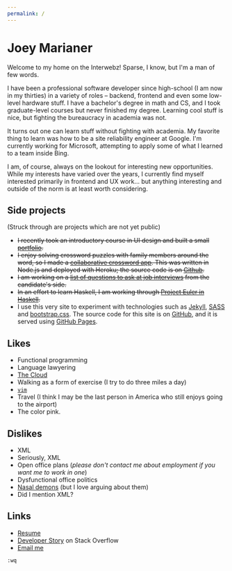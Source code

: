 ```yaml
---
permalink: /
---
```

Joey Marianer
=============
<span class="visible-xs visible-sm">
</span>

Welcome to my home on the Interwebz! Sparse, I know, but I'm a man of few words.

I have been a professional software developer since high-school (I am now in my
thirties) in a variety of roles – backend, frontend and even some low-level
hardware stuff. I have a bachelor's degree in math and CS, and I took
graduate-level courses but never finished my degree. Learning cool stuff is
nice, but fighting the bureaucracy in academia was not.

It turns out one can learn stuff without fighting with academia. My favorite
thing to learn was how to be a site reliability engineer at Google.  I'm
currently working for Microsoft, attempting to apply some of what I learned to
a team inside Bing.

I am, of course, always on the lookout for interesting new opportunities. While
my interests have varied over the years, I currently find myself interested
primarily in frontend and UX work... but anything interesting and outside of
the norm is at least worth considering.

Side projects
-------------
(Struck through are projects which are not yet public)

- <del>I recently took an introductory course in UI design and built a small [portfolio](#).</del>
- <del>I enjoy solving crossword puzzles with family members around the word, so I made a [collaborative crossword app](#). This was written in Node.js and deployed with Heroku; the source code is on [Github](#).</del>
- <del>I am working on a [list of questions to ask at job interviews](#) from the candidate's side.</del>
- <del>In an effort to learn Haskell, I am working through [Project Euler in Haskell](#).</del>
- I use this very site to experiment with technologies such as [Jekyll](https://jekyllrb.com/), [SASS](http://sass-lang.com/) and [bootstrap.css](http://getbootstrap.com/). The source code for this site is on [GitHub](https://github.com/jmarianer/website/tree/gh-pages), and it is served using [GitHub Pages](https://pages.github.com/).

Likes
-----
- Functional programming
- Language lawyering
- [The Cloud](https://xkcd.com/908/)
- Walking as a form of exercise (I try to do three miles a day)
- [`vim`](http://www.vim.org)
- Travel (I think I may be the last person in America who still enjoys going to the airport)
- The color <span class="pink">pink</span>.

Dislikes
--------
- XML
- Seriously, XML
- Open office plans (*please don't contact me about employment if you want me to work in one*)
- Dysfunctional office politics
- [Nasal demons](http://www.catb.org/jargon/html/N/nasal-demons.html) (but I love arguing about them)
- Did I mention XML?

Links
-----
- [Resume](https://docs.google.com/document/d/1EHy0hI-4FevTn2Hz495xuqm4nI13VU4GVD8xkdWlDS8/edit?usp=sharing)
- [Developer Story](http://stackoverflow.com/story/joeym) on Stack Overflow
- [Email me](mailto:me@joeym.org)

`:wq`
